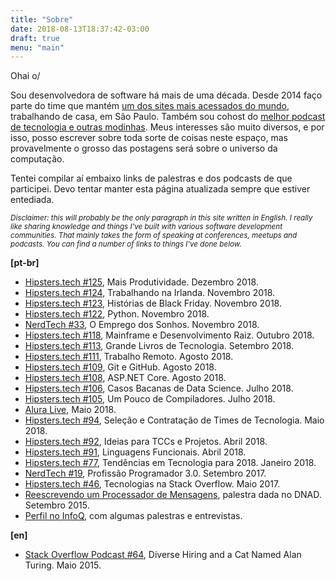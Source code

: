 ```yaml
---
title: "Sobre"
date: 2018-08-13T18:37:42-03:00
draft: true
menu: "main"
---
```


Ohai o/

Sou desenvolvedora de software há mais de uma década. Desde 2014 faço parte do time que mantém [um dos sites mais acessados do mundo](http://stackoverflow.com), trabalhando de casa, em São Paulo. Também sou cohost do [melhor podcast de tecnologia e outras modinhas](https://hipsters.tech/sobre/). Meus interesses são muito diversos, e por isso, posso escrever sobre toda sorte de coisas neste espaço, mas provavelmente o grosso das postagens será sobre o universo da computação.

Tentei compilar aí embaixo links de palestras e dos podcasts de que participei. Devo tentar manter esta página atualizada sempre que estiver entediada.

<small>*Disclaimer: this will probably be the only paragraph in this site written in English. I really like sharing knowledge and things I've built with various software development communities. That mainly takes the form of speaking at conferences, meetups and podcasts. You can find a number of links to things I've done below.*</small>

**[pt-br]**

- [Hipsters.tech #125](https://hipsters.tech/mais-produtividade-hipsters-125/), Mais Produtividade. Dezembro 2018.
- [Hipsters.tech #124](https://hipsters.tech/trabalhando-na-irlanda-hipsters-124/), Trabalhando na Irlanda. Novembro 2018.
- [Hipsters.tech #123](https://hipsters.tech/historias-de-black-friday-hipsters-123/), Histórias de Black Friday. Novembro 2018.
- [Hipsters.tech #122](https://hipsters.tech/python-hipsters-122/), Python. Novembro 2018.
- [NerdTech #33](https://jovemnerd.com.br/nerdcast/nerdtech/o-emprego-dos-sonhos/), O Emprego dos Sonhos. Novembro 2018.
- [Hipsters.tech #118](https://hipsters.tech/mainframe-e-desenvolvimento-raiz-hipsters-118/), Mainframe e Desenvolvimento Raiz. Outubro 2018.
- [Hipsters.tech #113](https://hipsters.tech/grandes-livros-de-tecnologia-hipsters-113), Grande Livros de Tecnologia. Setembro 2018.
- [Hipsters.tech #111](https://hipsters.tech/trabalho-remoto-hipsters-111/), Trabalho Remoto. Agosto 2018.
- [Hipsters.tech #109](https://hipsters.tech/git-e-github-hipsters-109), Git e GitHub. Agosto 2018.
- [Hipsters.tech #108](https://hipsters.tech/asp-net-core-hipsters-108/), ASP.NET Core. Agosto 2018.
- [Hipsters.tech #106](https://hipsters.tech/casos-bacanas-de-data-science-hipsters-106/), Casos Bacanas de Data Science. Julho 2018.
- [Hipsters.tech #105](https://hipsters.tech/um-pouco-de-compiladores-hipsters-ponto-tech-105/), Um Pouco de Compiladores. Julho 2018.
- [Alura Live](https://www.facebook.com/AluraCursosOnline/videos/1665849263529644), Maio 2018.
- [Hipsters.tech #94](https://hipsters.tech/selecao-e-contratacao-de-times-de-tecnologia-hipsters-94/), Seleção e Contratação de Times de Tecnologia. Maio 2018.
- [Hipsters.tech #92](https://hipsters.tech/ideias-para-tccs-e-projetos-hipsters-92), Ideias para TCCs e Projetos. Abril 2018.
- [Hipsters.tech #91](https://hipsters.tech/linguagens-funcionais-hipsters-91/), Linguagens Funcionais. Abril 2018.
- [Hipsters.tech #77](https://hipsters.tech/tendencias-em-tecnologia-para-2018-hipsters-77), Tendências em Tecnologia para 2018. Janeiro 2018.
- [NerdTech #19](https://jovemnerd.com.br/nerdcast/nerdtech/profissao-programador-3-0/), Profissão Programador 3.0. Setembro 2017.
- [Hipsters.tech #46](https://hipsters.tech/tecnologias-na-stackoverflow-hipsters-46), Tecnologias na Stack Overflow. Maio 2017.
- [Reescrevendo um Processador de Mensagens](https://www.youtube.com/watch?v=qP4Jb9UBLsQ), palestra dada no DNAD. Setembro 2015.
- [Perfil no InfoQ](https://www.infoq.com/br/profile/Roberta-Arcoverde), com algumas palestras e entrevistas.

**[en]**

- [Stack Overflow Podcast #64](https://stackoverflow.blog/2015/05/11/stack-exchange-podcast-64-diverse-hiring-and-a-cat-named-alan-turing/), Diverse Hiring and a Cat Named Alan Turing. Maio 2015.